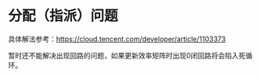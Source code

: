 # 分配（指派）问题

具体解法参考：https://cloud.tencent.com/developer/article/1103373

暂时还不能解决出现回路的问题，如果更新效率矩阵时出现0闭回路将会陷入死循环。

